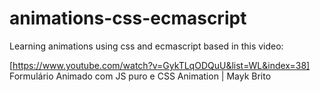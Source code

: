 # animations-css-ecmascript

Learning animations using css and ecmascript based in this video:

[https://www.youtube.com/watch?v=GykTLqODQuU&list=WL&index=38] Formulário Animado com JS puro e CSS Animation | Mayk Brito
